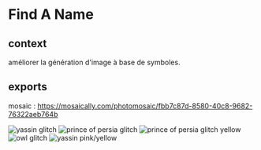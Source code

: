 # Find A Name

## context

améliorer la génération d'image à base de symboles.  

## exports

mosaic : https://mosaically.com/photomosaic/fbb7c87d-8580-40c8-9682-76322aeb764b

![yassin glitch](exports/yassin%20glitch.gif)
![prince of persia glitch](https://media.giphy.com/media/gH2J7L29BNJQs3EGRJ/giphy.gif)
![prince of persia glitch yellow](https://media.giphy.com/media/j1najn8OSvp9Ubfxl4/giphy.gif)
![owl glitch](https://media.giphy.com/media/dWqrqCDDBREgUfd3k6/giphy.gif)
![yassin pink/yellow](https://media.giphy.com/media/jpoReifW6zcLrzLm36/giphy.gif)

